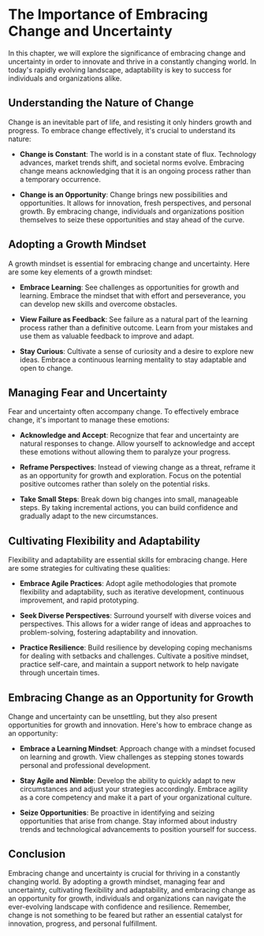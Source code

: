 The Importance of Embracing Change and Uncertainty
===========================================================

In this chapter, we will explore the significance of embracing change and uncertainty in order to innovate and thrive in a constantly changing world. In today's rapidly evolving landscape, adaptability is key to success for individuals and organizations alike.

**Understanding the Nature of Change**
--------------------------------------

Change is an inevitable part of life, and resisting it only hinders growth and progress. To embrace change effectively, it's crucial to understand its nature:

* **Change is Constant**: The world is in a constant state of flux. Technology advances, market trends shift, and societal norms evolve. Embracing change means acknowledging that it is an ongoing process rather than a temporary occurrence.

* **Change is an Opportunity**: Change brings new possibilities and opportunities. It allows for innovation, fresh perspectives, and personal growth. By embracing change, individuals and organizations position themselves to seize these opportunities and stay ahead of the curve.

**Adopting a Growth Mindset**
-----------------------------

A growth mindset is essential for embracing change and uncertainty. Here are some key elements of a growth mindset:

* **Embrace Learning**: See challenges as opportunities for growth and learning. Embrace the mindset that with effort and perseverance, you can develop new skills and overcome obstacles.

* **View Failure as Feedback**: See failure as a natural part of the learning process rather than a definitive outcome. Learn from your mistakes and use them as valuable feedback to improve and adapt.

* **Stay Curious**: Cultivate a sense of curiosity and a desire to explore new ideas. Embrace a continuous learning mentality to stay adaptable and open to change.

**Managing Fear and Uncertainty**
---------------------------------

Fear and uncertainty often accompany change. To effectively embrace change, it's important to manage these emotions:

* **Acknowledge and Accept**: Recognize that fear and uncertainty are natural responses to change. Allow yourself to acknowledge and accept these emotions without allowing them to paralyze your progress.

* **Reframe Perspectives**: Instead of viewing change as a threat, reframe it as an opportunity for growth and exploration. Focus on the potential positive outcomes rather than solely on the potential risks.

* **Take Small Steps**: Break down big changes into small, manageable steps. By taking incremental actions, you can build confidence and gradually adapt to the new circumstances.

**Cultivating Flexibility and Adaptability**
--------------------------------------------

Flexibility and adaptability are essential skills for embracing change. Here are some strategies for cultivating these qualities:

* **Embrace Agile Practices**: Adopt agile methodologies that promote flexibility and adaptability, such as iterative development, continuous improvement, and rapid prototyping.

* **Seek Diverse Perspectives**: Surround yourself with diverse voices and perspectives. This allows for a wider range of ideas and approaches to problem-solving, fostering adaptability and innovation.

* **Practice Resilience**: Build resilience by developing coping mechanisms for dealing with setbacks and challenges. Cultivate a positive mindset, practice self-care, and maintain a support network to help navigate through uncertain times.

**Embracing Change as an Opportunity for Growth**
-------------------------------------------------

Change and uncertainty can be unsettling, but they also present opportunities for growth and innovation. Here's how to embrace change as an opportunity:

* **Embrace a Learning Mindset**: Approach change with a mindset focused on learning and growth. View challenges as stepping stones towards personal and professional development.

* **Stay Agile and Nimble**: Develop the ability to quickly adapt to new circumstances and adjust your strategies accordingly. Embrace agility as a core competency and make it a part of your organizational culture.

* **Seize Opportunities**: Be proactive in identifying and seizing opportunities that arise from change. Stay informed about industry trends and technological advancements to position yourself for success.

**Conclusion**
--------------

Embracing change and uncertainty is crucial for thriving in a constantly changing world. By adopting a growth mindset, managing fear and uncertainty, cultivating flexibility and adaptability, and embracing change as an opportunity for growth, individuals and organizations can navigate the ever-evolving landscape with confidence and resilience. Remember, change is not something to be feared but rather an essential catalyst for innovation, progress, and personal fulfillment.
